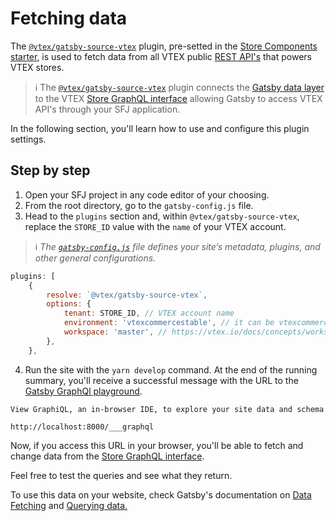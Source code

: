 # Fetching data

The [`@vtex/gatsby-source-vtex`](https://www.gatsbyjs.com/plugins/@vtex/gatsby-source-vtex/?=vtex) plugin, pre-setted in the [Store Components starter](https://github.com/vtex-sites/storecomponents.store), is used to fetch data from all VTEX public [REST API's](https://developers.vtex.com/vtex-developer-docs/reference/get-to-know-vtex-apis) that powers VTEX stores.

>ℹ️ The [`@vtex/gatsby-source-vtex`](https://www.gatsbyjs.com/plugins/@vtex/gatsby-source-vtex/?=vtex) plugin connects the [Gatsby data layer](https://www.gatsbyjs.com/docs/porting-from-create-react-app-to-gatsby/#unified-graphql-data-layer) to the VTEX [Store GraphQL interface](https://github.com/vtex-apps/store-graphql) allowing Gatsby to access VTEX API's through your SFJ application.

In the following section, you'll learn how to use and configure this plugin settings.

## Step by step

1. Open your SFJ project in any code editor of your choosing.
2. From the root directory, go to the `gatsby-config.js` file.
3. Head to the `plugins` section and, within `@vtex/gatsby-source-vtex`, replace the `STORE_ID` value with the `name` of your VTEX account.

>ℹ️ *The [`gatsby-config.js`](https://www.gatsbyjs.com/docs/reference/config-files/gatsby-config/) file defines your site’s metadata, plugins, and other general configurations.*
    
```js
plugins: [
    {
        resolve: `@vtex/gatsby-source-vtex`,
        options: {
            tenant: STORE_ID, // VTEX account name
            environment: 'vtexcommercestable', // it can be vtexcommercestable or vtexcommercebeta
            workspace: 'master', // https://vtex.io/docs/concepts/workspace/ 
        },
    },
```

4. Run the site with the `yarn develop` command. At the end of the running summary, you'll receive a successful message with the URL to the [Gatsby GraphQl playground](https://www.gatsbyjs.com/docs/using-graphql-playground/#reach-skip-nav).

```
View GraphiQL, an in-browser IDE, to explore your site data and schema
⠀
http://localhost:8000/___graphql
```

Now, if you access this URL in your browser, you'll be able to fetch and change data from the [Store GraphQL interface](https://github.com/vtex-apps/store-graphql). 

Feel free to test the queries and see what they return.

To use this data on your website, check Gatsby's documentation on [Data Fetching](https://www.gatsbyjs.com/docs/data-fetching/) and [Querying data.](https://www.gatsbyjs.com/docs/recipes/querying-data/)
